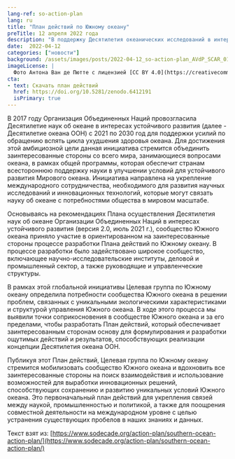 ```yaml
---
lang-ref: so-action-plan
lang: ru
title: "План действий по Южному океану"
preTitle: 12 апреля 2022 года
description: "В поддержку Десятилетия океанических исследований в интересах устойчивого развития Организации Объединенных Наций"
date:  2022-04-12
categories: ["новости"]
background: /assets/images/posts/2022-04-12_so-action-plan_AVdP_SCAR_0121.jpg
imageLicense: |
  Фото Антона Ван де Пютте с лицензией [CC BY 4.0](https://creativecommons.org/licenses/by/4.0/)
cta:
- text: Скачать план действий
  href: https://doi.org/10.5281/zenodo.6412191
  isPrimary: true
---
```


В 2017 году Организация Объединенных Наций провозгласила Десятилетие наук об океане в интересах устойчивого развития (далее - Десятилетие океана ООН) с 2021 по 2030 год для поддержки усилий по обращению вспять цикла ухудшения здоровья океана. Для достижения этой амбициозной цели данная инициатива стремится объединить заинтересованные стороны со всего мира, занимающиеся вопросами океана, в рамках общей программы, которая обеспечит странам всестороннюю поддержку науки в улучшении условий для устойчивого развития Мирового океана. Инициатива направлена на укрепление международного сотрудничества, необходимого для развития научных исследований и инновационных технологий, которые могут связать науку об океане с потребностями общества в мировом масштабе.

Основываясь на рекомендациях Плана осуществления Десятилетия наук об океане Организации Объединенных Наций в интересах устойчивого развития (версия 2.0, июль 2021 г.), сообщество Южного океана приняло участие в ориентированном на заинтересованные стороны процессе разработки Плана действий по Южному океану. В процессе разработки было задействовано широкое сообщество, включающее научно-исследовательские институты, деловой и промышленный сектор, а также руководящие и управленческие структуры.

В рамках этой глобальной инициативы Целевая группа по Южному океану определила потребности сообщества Южного океана в решении проблем, связанных с уникальными экологическими характеристиками и структурой управления Южного океана. В ходе этого процесса мы выявили точки соприкосновения в сообществе Южного океана и за его пределами, чтобы разработать План действий, который обеспечивает заинтересованным сторонам основу для формулирования и разработки ощутимых действий и результатов, способствующих реализации концепции Десятилетия океана ООН.

Публикуя этот План действий, Целевая группа по Южному океану стремится мобилизовать сообщество Южного океана и вдохновить все заинтересованные стороны на поиск взаимодействия и использование возможностей для выработки инновационных решений, способствующих сохранению и развитию уникальных условий Южного океана. Это первоначальный план действий для укрепления связей между наукой, промышленностью и политикой, а также для поощрения совместной деятельности на международном уровне с целью устранения существующих пробелов в наших знаниях и данных.

Текст взят из: [https://www.sodecade.org/action-plan/southern-ocean-action-plan/](https://www.sodecade.org/action-plan/southern-ocean-action-plan/)
